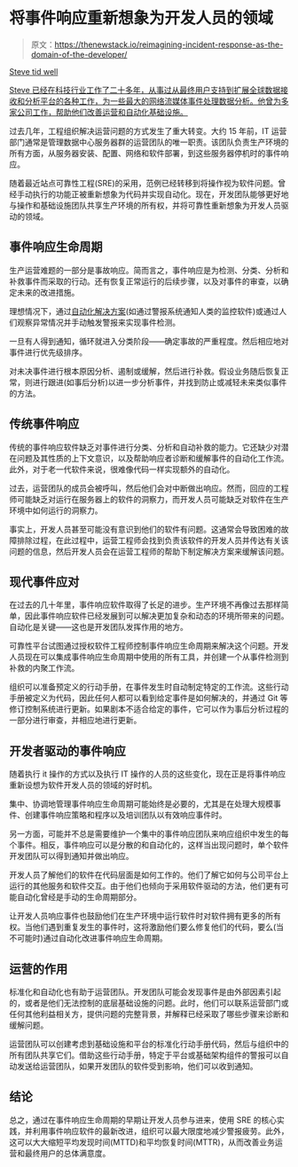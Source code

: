 # 将事件响应重新想象为开发人员的领域

> 原文：<https://thenewstack.io/reimagining-incident-response-as-the-domain-of-the-developer/>

[](https://www.linkedin.com/in/stevenjtidwell/)

[Steve tid well](https://www.linkedin.com/in/stevenjtidwell/)

[Steve 已经在科技行业工作了二十多年，从事过从最终用户支持到扩展全球数据接收和分析平台的各种工作，为一些最大的网络流媒体事件处理数据分析。他曾为多家公司工作，帮助他们改善运营和自动化基础设施。](https://www.linkedin.com/in/stevenjtidwell/)

[](https://www.linkedin.com/in/stevenjtidwell/)[](https://www.linkedin.com/in/stevenjtidwell/)

过去几年，工程组织解决运营问题的方式发生了重大转变。大约 15 年前，IT 运营部门通常是管理数据中心服务器群的运营团队的唯一职责。该团队负责生产环境的所有方面，从服务器安装、配置、网络和软件部署，到这些服务器停机时的事件响应。

随着最近站点可靠性工程(SRE)的采用，范例已经转移到将操作视为软件问题。曾经手动执行的功能正被重新想象为代码并实现自动化。现在，开发团队能够更好地与操作和基础设施团队共享生产环境的所有权，并将可靠性重新想象为开发人员驱动的领域。

## **事件响应生命周期**

生产运营难题的一部分是事故响应。简而言之，事件响应是为检测、分类、分析和补救事件而采取的行动。还有恢复正常运行的后续步骤，以及对事件的审查，以确定未来的改进措施。

理想情况下，通过[自动化解决方案](https://torq.io/)(如通过警报系统通知人类的监控软件)或通过人们观察异常情况并手动触发警报来实现事件检测。

一旦有人得到通知，循环就进入分类阶段——确定事故的严重程度。然后相应地对事件进行优先级排序。

对未决事件进行根本原因分析、遏制或缓解，然后进行补救。假设业务随后恢复正常，则进行跟进(如事后分析)以进一步分析事件，并找到防止或减轻未来类似事件的方法。

## **传统事件响应**

传统的事件响应软件缺乏对事件进行分类、分析和自动补救的能力。它还缺少对潜在问题及其性质的上下文意识，以及帮助响应者诊断和缓解事件的自动化工作流。此外，对于老一代软件来说，很难像代码一样实现额外的自动化。

过去，运营团队的成员会被呼叫，然后他们会对中断做出响应。然而，回应的工程师可能缺乏对运行在服务器上的软件的洞察力，而开发人员可能缺乏对软件在生产环境中如何运行的洞察力。

事实上，开发人员甚至可能没有意识到他们的软件有问题。这通常会导致困难的故障排除过程，在此过程中，运营工程师会找到负责该软件的开发人员并传达有关该问题的信息，然后开发人员会在运营工程师的帮助下制定解决方案来缓解该问题。

## **现代事件应对**

在过去的几十年里，事件响应软件取得了长足的进步。生产环境不再像过去那样简单，因此事件响应软件已经发展到可以解决更加复杂和动态的环境所带来的问题。自动化是关键——这也是开发团队发挥作用的地方。

可靠性平台试图通过授权软件工程师控制事件响应生命周期来解决这个问题。开发人员现在可以集成事件响应生命周期中使用的所有工具，并创建一个从事件检测到补救的内聚工作流。

组织可以准备预定义的行动手册，在事件发生时自动制定特定的工作流。这些行动手册被定义为代码，因此任何人都可以看到给定事件是如何解决的，并通过 Git 等修订控制系统进行更新。如果剧本不适合给定的事件，它可以作为事后分析过程的一部分进行审查，并相应地进行更新。

## **开发者驱动的事件响应**

随着执行 it 操作的方式以及执行 IT 操作的人员的这些变化，现在正是将事件响应重新设想为软件开发人员的领域的好时机。

集中、协调地管理事件响应生命周期可能始终是必要的，尤其是在处理大规模事件、创建事件响应策略和程序以及培训团队以有效响应事件时。

另一方面，可能并不总是需要维护一个集中的事件响应团队来响应组织中发生的每个事件。相反，事件响应可以是分散的和自动化的，这样当出现问题时，单个软件开发团队可以得到通知并做出响应。

开发人员了解他们的软件在代码层面是如何工作的。他们了解它如何与公司平台上运行的其他服务和软件交互。由于他们也倾向于采用软件驱动的方法，他们更有可能自动化曾经是手动的生命周期部分。

让开发人员响应事件也鼓励他们在生产环境中运行软件时对软件拥有更多的所有权。当他们遇到重复发生的事件时，这将激励他们要么修复他们的代码，要么(当不可能时)通过自动化改进事件响应生命周期。

## **运营的作用**

标准化和自动化也有助于运营团队。开发团队可能会发现事件是由外部因素引起的，或者是他们无法控制的底层基础设施的问题。此时，他们可以联系运营部门或任何其他利益相关方，提供问题的完整背景，并解释已经采取了哪些步骤来诊断和缓解问题。

运营团队可以创建考虑到基础设施和平台的标准化行动手册代码，然后与组织中的所有团队共享它们。借助这些行动手册，特定于平台或基础架构组件的警报可以自动发送给运营团队，如果开发团队的软件受到影响，他们可以收到通知。

## **结论**

总之，通过在事件响应生命周期的早期让开发人员参与进来，使用 SRE 的核心实践，并利用事件响应软件的最新改进，组织可以最大限度地减少警报疲劳。此外，这可以大大缩短平均发现时间(MTTD)和平均恢复时间(MTTR)，从而改善业务运营和最终用户的总体满意度。

<svg xmlns:xlink="http://www.w3.org/1999/xlink" viewBox="0 0 68 31" version="1.1"><title>Group</title> <desc>Created with Sketch.</desc></svg>